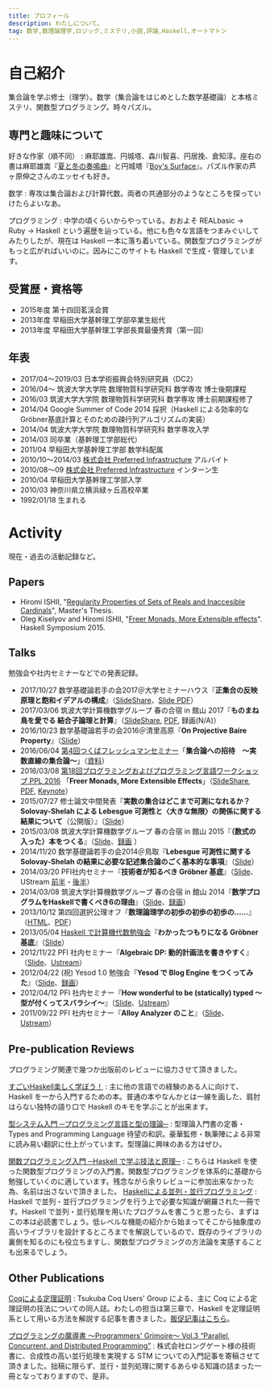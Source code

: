 ```yaml
---
title: プロフィール
description: わたしについて。
tag: 数学,数理論理学,ロジック,ミステリ,小説,評論,Haskell,オートマトン
---
```


自己紹介
=======
集合論を学ぶ修士（理学）。数学（集合論をはじめとした数学基礎論）と本格ミステリ、関数型プログラミング。時々パズル。

専門と趣味について
--------------
好きな作家（順不同）
:    麻耶雄嵩、円城塔、森川智喜、円居挽、倉知淳。座右の書は麻耶雄嵩『[夏と冬の奏鳴曲](asin:4062638916)』と円城塔『[Boy's Surface](asin:4150310203)』。パズル作家の芦ヶ原伸之さんのエッセイも好き。

数学
:    専攻は集合論および計算代数。両者の共通部分のようなところを探っていけたらよいなあ。

プログラミング
:    中学の頃くらいからやっている。おおよそ REALbasic → Ruby → Haskell という遍歴を辿っている。他にも色々な言語をつまみぐいしてみたりしたが、現在は Haskell 一本に落ち着いている。関数型プログラミングがもっと広がればいいのに。因みにこのサイトも Haskell で生成・管理しています。

受賞歴・資格等
------------
* 2015年度 第十四回茗渓会賞
* 2013年度 早稲田大学基幹理工学部卒業生総代
* 2013年度 早稲田大学基幹理工学部長賞最優秀賞（第一回）

年表
-----
* 2017/04〜2019/03 日本学術振興会特別研究員（DC2）
* 2016/04〜 筑波大学大学院 数理物質科学研究科 数学専攻 博士後期課程
* 2016/03 筑波大学大学院 数理物質科学研究科 数学専攻 博士前期課程修了
* 2014/04 Google Summer of Code 2014 採択（Haskell による効率的なGröbner基底計算とそのための疎行列アルゴリズムの実装）
* 2014/04 筑波大学大学院 数理物質科学研究科 数学専攻入学
* 2014/03 同卒業（基幹理工学部総代）
* 2011/04 早稲田大学基幹理工学部 数学科配属
* 2010/10〜2014/03 [株式会社 Preferred Infrastructure](http://preferred.jp/) アルバイト
* 2010/08〜09 [株式会社 Preferred Infrastructure](http://preferred.jp/) インターン生
* 2010/04 早稲田大学基幹理工学部入学
* 2010/03 神奈川県立横浜緑ヶ丘高校卒業
* 1992/01/18 生まれる

Activity
========
現在・過去の活動記録など。

Papers
------
* Hiromi ISHII, "[Regularity Properties of Sets of Reals and Inaccesible Cardinals](math/regularity-and-inaccessible.html)", Master's Thesis.
* Oleg Kiselyov and Hiromi ISHII, "[Freer Monads, More Extensible effects](http://okmij.org/ftp/Haskell/extensible/more.pdf)". Haskell Symposium 2015.

Talks
-----
勉強会や社内セミナーなどでの発表記録。

* 2017/10/27 数学基礎論若手の会2017＠大学セミナーハウス『**正集合の反映原理と飽和イデアルの構成**』（[SlideShare](https://www.slideshare.net/secret/wSF434KHyCIv8h)、[Slide PDF](/math/wakate-2016.pdf)）
* 2017/03/06 筑波大学計算機数学グループ 春の合宿 in 館山 2017『**ものまね鳥を愛でる 結合子論理と計算**』（[SlideShare](https://www.slideshare.net/konn/ss-72840520), [PDF](math/mocking-bird-tateyama.pdf), 録画(N/A)）
* 2016/10/23 数学基礎論若手の会2016＠清里高原『**On Projective Baire Property**』（[Slide](/math/projective-baire-fmyg16.pdf)）
* 2016/06/04 [第4回つくばフレッシュマンセミナー](https://docs.google.com/viewer?a=v&pid=sites&srcid=ZGVmYXVsdGRvbWFpbnxzaGltaWtlbnh8Z3g6MWY5OWFiZDM2NTcyNzljZQ)「**集合論への招待　〜実数直線の集合論〜**」（[資料](math/freshman-2016-resume.pdf)）
* 2016/03/08 [第18回プログラミングおよびプログラミング言語ワークショップ PPL 2016](http://logic.cs.tsukuba.ac.jp/ppl2016/) 「**Freer Monads, More Extensible Effects**」（[SlideShare](http://www.slideshare.net/konn/freer-monads-more-extensible-effects-59411772), [PDF](prog/freer-ppl16.pdf), [Keynote](prog/freer-ppl16.key)）
* 2015/07/27 修士論文中間発表『**実数の集合はどこまで可測になれるか？Solovay-Shelah による Lebesgue 可測性と〈大きな無限〉の関係に関する結果について**（公開版）』（[Slide](http://www.slideshare.net/konn/ss-50957683)）
* 2015/03/08 筑波大学計算機数学グループ 春の合宿 in 館山 2015『**（数式の入った）本をつくる**』（[Slide](http://www.slideshare.net/konn/ss-45587178)、[録画](https://www.youtube.com/watch?v=a0NcKmVWKq0) 
）
* 2014/11/20 数学基礎論若手の会2014＠鳥取『**Lebesgue 可測性に関する Solovay-Shelah の結果に必要な記述集合論のごく基本的な事項**』（[Slide](http://www.slideshare.net/konn/lebesgue-solovayshelah)）
* 2014/03/20 PFI社内セミナー『**技術者が知るべき Gröbner 基底**』（[Slide](http://www.slideshare.net/konn/grbner )、UStream [前半](http://www.ustream.tv/recorded/45083535)・[後半](http://www.ustream.tv/recorded/45083876)）
* 2014/03/08 筑波大学計算機数学グループ 春の合宿 in 館山 2014『**数学プログラムをHaskellで書くべき6の理由**』（[Slide](http://www.slideshare.net/konn/haskell-6-32258528)、[録画](https://www.youtube.com/watch?v=S4_7KVNA-Ww)）
* 2013/10/12 第四回選択公理オフ『**数理論理学の初歩の初歩の初歩の……**』（[HTML](/math/acoff-04.html)、[PDF](/math/acoff-04.pdf)）
* 2013/05/04 [Haskell で計算機代数勉強会](http://partake.in/events/451a51b0-b18e-4e01-bda4-423bf57f4051)『**わかったつもりになる Gröbner 基底**』（[Slide](http://www.slideshare.net/konn/groebner-basisanintroductionreduced)）
* 2012/11/22 PFI 社内セミナー『**Algebraic DP: 動的計画法を書きやすく**』（[Slide](http://www.slideshare.net/konn/algebraic-dp)、[Ustream](http://www.ustream.tv/recorded/27196711)）
* 2012/04/22 (祝) Yesod 1.0 勉強会『**Yesod で Blog Engine をつくってみた**』（[Slide](http://www.slideshare.net/konn/yesod-12637438)、[録画](http://www.justin.tv/kiwamu/b/315818516)）
* 2012/04/12 PFI 社内セミナー『**How wonderful to be (statically) typed 〜型が付くってスバラシイ〜**』（[Slide](http://www.slideshare.net/konn/how-wonderful-to-be-statically-typed)、[Ustream](http://www.ustream.tv/recorded/21781769)）
* 2011/09/22 PFI 社内セミナー『**Alloy Analyzer のこと**』（[Slide](http://www.slideshare.net/konn/alloy-analyzer-9379488)、[Ustream](http://www.ustream.tv/recorded/17430540)）

Pre-publication Reviews
-----------------------
プログラミング関連で幾つか出版前のレビューに協力させて頂きました。

[すごいHaskell楽しく学ぼう！](asin:4274068854)
:    主に他の言語での経験のある人に向けて、Haskell を一から入門するための本。普通の本やなんかとは一線を画した、肩肘はらない独特の語り口で Haskell のキモを学ぶことが出来ます。

[型システム入門 ─プログラミング言語と型の理論─](asin:4274069117)
:    型理論入門書の定番・Types and Programming Language 待望の和訳。豪華監修・執筆陣による非常に読み易い翻訳に仕上がっています。型理論に興味のある方はぜひ。

[関数プログラミング入門 ─Haskell で学ぶ技法と原理─](asin:427406896X)
:    こちらは Haskell を使った関数型プログラミングの入門書。関数型プログラミングを体系的に基礎から勉強していくのに適しています。残念ながら余りレビューに参加出来なかった為、名前は出さないで頂きました。
[Haskellによる並列・並行プログラミング](asin:4873116899)
:    Haskell で並列・並行プログラミングを行う上で必要な知識が網羅された一冊です。Haskell で並列・並行処理を用いたプログラムを書こうと思ったら、まずはこの本は必読書でしょう。低レベルな機能の紹介から始まってそこから抽象度の高いライブラリを設計するところまでを解説しているので、既存のライブラリの裏側を知るのにも役立ちますし、関数型プログラミングの方法論を実感することも出来るでしょう。

Other Publications
------------------
[Coqによる定理証明](http://tcug.jp/books/2013-12/)
:    Tsukuba Coq Users' Group による、主に Coq による定理証明の技法についての同人誌。わたしの担当は第三章で、Haskell を定理証明系として用いる方法を解説する記事を書きました。[販促記事はこちら](/prog/2013-advent-calendar.html)。

[プログラミングの魔導書 〜Programmers' Grimoire〜 Vol.3 “Parallel, Concurrent, and Distributed Programming”](http://longgate.co.jp/books/grimoire-vol3.html)
:    株式会社ロングゲート様の技術書に、合成性の高い並行処理を実現する STM についての入門記事を寄稿させて頂きました。拙稿に限らず、並行・並列処理に関するあらゆる知識の詰まった一冊となっておりますので、是非。
